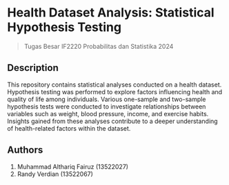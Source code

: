 # Health Dataset Analysis: Statistical Hypothesis Testing
> Tugas Besar IF2220 Probabilitas dan Statistika 2024 


## Description
This repository contains statistical analyses conducted on a health dataset. Hypothesis testing was performed to explore factors influencing health and quality of life among individuals. Various one-sample and two-sample hypothesis tests were conducted to investigate relationships between variables such as weight, blood pressure, income, and exercise habits. Insights gained from these analyses contribute to a deeper understanding of health-related factors within the dataset.

## Authors
1. Muhammad Althariq Fairuz (13522027)
2. Randy Verdian (13522067)